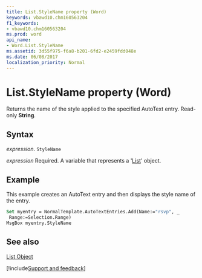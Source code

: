 ```yaml
---
title: List.StyleName property (Word)
keywords: vbawd10.chm160563204
f1_keywords:
- vbawd10.chm160563204
ms.prod: word
api_name:
- Word.List.StyleName
ms.assetid: 3d55f975-f6a8-b201-6fd2-e2459fdd048e
ms.date: 06/08/2017
localization_priority: Normal
---
```



# List.StyleName property (Word)

Returns the name of the style applied to the specified AutoText entry. Read-only  **String**.


## Syntax

_expression_. `StyleName`

_expression_ Required. A variable that represents a '[List](Word.List.md)' object.


## Example

This example creates an AutoText entry and then displays the style name of the entry.


```vb
Set myentry = NormalTemplate.AutoTextEntries.Add(Name:="rsvp", _ 
 Range:=Selection.Range) 
MsgBox myentry.StyleName
```


## See also


[List Object](Word.List.md)

[!include[Support and feedback](~/includes/feedback-boilerplate.md)]
